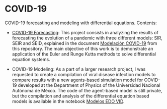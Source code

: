 # COVID-19
COVID-19 forecasting and modeling with differential equations.
Contents:

- [COVID-19 Forecasting](https://github.com/Scama99/COVID-19/blob/main/COVID_19_Forecasting.ipynb): This project consists in analyzing the results of forecasting the evolution of a pandemic with three different models: SIR, SEIR and SEID, explained in the document [Modelación COVID-19](https://github.com/Scama99/COVID-19/blob/main/Modelaci%C3%B3n_COVID_19.pdf) from this repository. The main objective of this work is to demonstrate an application of the Euler and Runge Kutta methods to solve differential equation systems.
  
- COVID-19 Modeling: As a part of a larger research project, I was requested to create a compilation of viral disease infection models to compare results with a new agents-based simulation model for COVID-19 developed at the Department of Physics of the Universidad Nacional Autónoma de Méxco. The code of the agent-based model is still private, but the compilation and analysis of the differential equation based models is available in the notebook [Modelos EDO VID](https://github.com/Scama99/COVID-19/blob/main/MODELOS%20EDO%20VID.ipynb).

